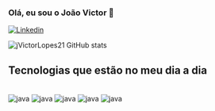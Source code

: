 ### Olá, eu sou o João Victor 🎩

[![Linkedin](https://img.shields.io/badge/LinkedIn-0077B5?style=for-the-badge&logo=linkedin&logoColor=white)](https://www.linkedin.com/in/jo%C3%A3o-victor-freitas-lopes-00262a204/)


![jVictorLopes21 GitHub stats](https://github-readme-stats.vercel.app/api?username=JVictorLopes21&show_icons=true&theme=tokyonight)

## Tecnologias que estão no meu dia a dia

<div style="display: inline_block"><br/>
  <img align="center" alt="java" src="https://img.shields.io/badge/Java-ED8B00?style=for-the-badge&logo=openjdk&logoColor=white" />
  <img align="center" alt="java" src="https://img.shields.io/badge/Red%20Hat-EE0000?style=for-the-badge&logo=redhat&logoColor=white" />
  <img align="center" alt="java" src="https://img.shields.io/badge/Ubuntu-E95420?style=for-the-badge&logo=ubuntu&logoColor=white" />
  <img align="center" alt="java" src="https://img.shields.io/badge/Kali_Linux-557C94?style=for-the-badge&logo=kali-linux&logoColor=white" />
  <img align="center" alt="java" src="https://img.shields.io/badge/Debian-A81D33?style=for-the-badge&logo=debian&logoColor=white" />

</div>
  
